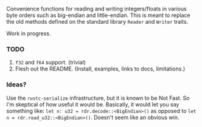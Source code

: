 Convenience functions for reading and writing integers/floats in various byte
orders such as big-endian and little-endian. This is meant to replace the old
methods defined on the standard library `Reader` and `Writer` traits.

Work in progress.


### TODO
1. `f32` and `f64` support. (trivial)
2. Flesh out the README. (Install, examples, links to docs, limitations.)


### Ideas?
Use the `rustc-serialize` infrastructure, but it is known to be Not Fast. So
I'm skeptical of how useful it would be. Basically, it would let you say
something like: `let n: u32 = rdr.decode::<BigEndian>()` as opposed to
`let n = rdr.read_u32::<BigEndian>()`. Doesn't seem like an obvious win.
